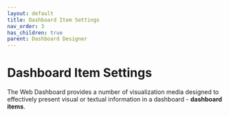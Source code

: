 ```yaml
---
layout: default
title: Dashboard Item Settings
nav_order: 3
has_children: true
parent: Dashboard Designer
---
```

# Dashboard Item Settings
The Web Dashboard provides a number of visualization media designed to effectively present visual or textual information in a dashboard - **dashboard items**.
